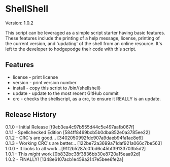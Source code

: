 ShellShell
==========
Version: 1.0.2

This script can be leveraged as a simple script starter having basic features.
These features include the printing of a help message, license, printing of the
current version, and 'updating' of the shell from an online resource.
It's left to the developer to hodgepodge their code with this script.


Features
--------
- license - print license
- version - print version number
- install - copy this script to /bin/(shellshell)
- update  - update to the most recent GitHub commit
- crc - checks the shellscript, as a crc, to ensure it REALLY is an update.

Release History
---------------
0.1.0 - Initial Release [f9eb3ea4c97b555d44c5e497aafb067f]  
0.1.1 - Spellchecked Edition [584ff8469bcb5b0dba852e0a3785ee22]  
0.1.2 - CRC's are good... [3402050992fdc907a9daeb94fa1ac8e6]  
0.1.3 - Working CRC's are better... [122be72a3699a71daf921a066c7be563]  
1.0.0 - It looks to all work...[91f2b5287c0fbd6c45bf39133703b5d2]  
1.0.1 - This *might* work [0b832bc38f3836bb30e8720a15eaa92d]  
1.0.2 - FINALLY! [1348e6107acb1e459a2147e5bee6fe2a]  
